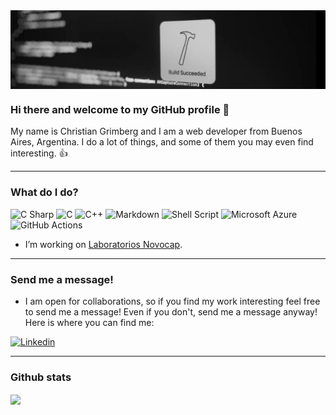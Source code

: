 <img src="/img/build.jpeg" alt="banner" align="center" />

### Hi there and welcome to my GitHub profile 👋

My name is Christian Grimberg and I am a web developer from Buenos Aires, Argentina. I do a lot of things, and some of them you may even find interesting. :+1:

---

### What do I do?

<p>
  <img alt="C Sharp" src="https://img.shields.io/badge/C%23-239120?style=for-the-badge&logo=c-sharp&logoColor=white" />
  <img alt="C" src="https://img.shields.io/badge/ANSI_C-00599C?style=for-the-badge&logo=c&logoColor=white" />
  <img alt="C++" src="https://img.shields.io/badge/C%2B%2B-00599C?style=for-the-badge&logo=c%2B%2B&logoColor=white" />
  <img alt="Markdown" src="https://img.shields.io/badge/Markdown-000000?style=for-the-badge&logo=markdown&logoColor=white" />
  <img alt="Shell Script" src="https://img.shields.io/badge/Shell-121011?style=for-the-badge&logo=gnu-bash&logoColor=white" />
  <img alt="Microsoft Azure" src="https://img.shields.io/badge/Azure-0089D6?style=for-the-badge&logo=microsoft-azure&logoColor=white" />
  <img alt="GitHub Actions" src="https://img.shields.io/badge/GitHub_Actions-100000?style=for-the-badge&logo=github&logoColor=white" />
</p>

* I’m working on <a href="https://github.com/novocap">Laboratorios Novocap</a>.

---

### Send me a message!

* I am open for collaborations, so if you find my work interesting feel free to send me a message! Even if you don't, send me a message anyway! Here is where you can find me:

<p>
  <a href="https://www.linkedin.com/in/christiangrimberg/">
    <img alt="Linkedin" src="https://img.shields.io/badge/linkedin-0077B5?logo=linkedin&logoColor=white&style=for-the-badge" />
  </a>
</p>

---

### Github stats

<img align="center" src="https://github-readme-stats.vercel.app/api?username=ChristianGrimberg&count_private=true&title_color=FD9047&icon_color=FD9047&text_color=0C2233&custom_title=Christian+Grimberg's+GitHub+Stats&show_icons=true" />
